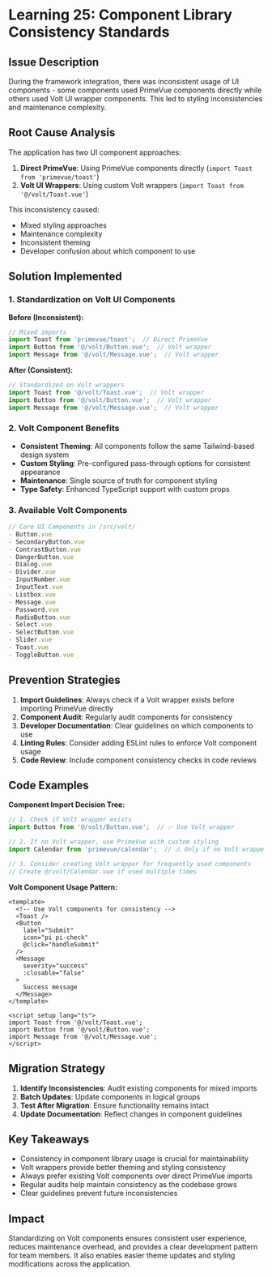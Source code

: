 # Learning 25: Component Library Consistency Standards

## Issue Description
During the framework integration, there was inconsistent usage of UI components - some components used PrimeVue components directly while others used Volt UI wrapper components. This led to styling inconsistencies and maintenance complexity.

## Root Cause Analysis
The application has two UI component approaches:
1. **Direct PrimeVue**: Using PrimeVue components directly (`import Toast from 'primevue/toast'`)
2. **Volt UI Wrappers**: Using custom Volt wrappers (`import Toast from '@/volt/Toast.vue'`)

This inconsistency caused:
- Mixed styling approaches
- Maintenance complexity
- Inconsistent theming
- Developer confusion about which component to use

## Solution Implemented

### 1. Standardization on Volt UI Components
**Before (Inconsistent):**
```typescript
// Mixed imports
import Toast from 'primevue/toast';  // Direct PrimeVue
import Button from '@/volt/Button.vue';  // Volt wrapper
import Message from '@/volt/Message.vue';  // Volt wrapper
```

**After (Consistent):**
```typescript
// Standardized on Volt wrappers
import Toast from '@/volt/Toast.vue';  // Volt wrapper
import Button from '@/volt/Button.vue';  // Volt wrapper
import Message from '@/volt/Message.vue';  // Volt wrapper
```

### 2. Volt Component Benefits
- **Consistent Theming**: All components follow the same Tailwind-based design system
- **Custom Styling**: Pre-configured pass-through options for consistent appearance
- **Maintenance**: Single source of truth for component styling
- **Type Safety**: Enhanced TypeScript support with custom props

### 3. Available Volt Components
```typescript
// Core UI Components in /src/volt/
- Button.vue
- SecondaryButton.vue
- ContrastButton.vue
- DangerButton.vue
- Dialog.vue
- Divider.vue
- InputNumber.vue
- InputText.vue
- Listbox.vue
- Message.vue
- Password.vue
- RadioButton.vue
- Select.vue
- SelectButton.vue
- Slider.vue
- Toast.vue
- ToggleButton.vue
```

## Prevention Strategies
1. **Import Guidelines**: Always check if a Volt wrapper exists before importing PrimeVue directly
2. **Component Audit**: Regularly audit components for consistency
3. **Developer Documentation**: Clear guidelines on which components to use
4. **Linting Rules**: Consider adding ESLint rules to enforce Volt component usage
5. **Code Review**: Include component consistency checks in code reviews

## Code Examples
**Component Import Decision Tree:**
```typescript
// 1. Check if Volt wrapper exists
import Button from '@/volt/Button.vue';  // ✅ Use Volt wrapper

// 2. If no Volt wrapper, use PrimeVue with custom styling
import Calendar from 'primevue/calendar';  // ⚠️ Only if no Volt wrapper

// 3. Consider creating Volt wrapper for frequently used components
// Create @/volt/Calendar.vue if used multiple times
```

**Volt Component Usage Pattern:**
```vue
<template>
  <!-- Use Volt components for consistency -->
  <Toast />
  <Button 
    label="Submit" 
    icon="pi pi-check" 
    @click="handleSubmit" 
  />
  <Message 
    severity="success" 
    :closable="false"
  >
    Success message
  </Message>
</template>

<script setup lang="ts">
import Toast from '@/volt/Toast.vue';
import Button from '@/volt/Button.vue';
import Message from '@/volt/Message.vue';
</script>
```

## Migration Strategy
1. **Identify Inconsistencies**: Audit existing components for mixed imports
2. **Batch Updates**: Update components in logical groups
3. **Test After Migration**: Ensure functionality remains intact
4. **Update Documentation**: Reflect changes in component guidelines

## Key Takeaways
- Consistency in component library usage is crucial for maintainability
- Volt wrappers provide better theming and styling consistency
- Always prefer existing Volt components over direct PrimeVue imports
- Regular audits help maintain consistency as the codebase grows
- Clear guidelines prevent future inconsistencies

## Impact
Standardizing on Volt components ensures consistent user experience, reduces maintenance overhead, and provides a clear development pattern for team members. It also enables easier theme updates and styling modifications across the application.